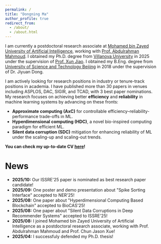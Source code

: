 ```yaml
---
permalink: /
title: "Dongning Ma"
author_profile: true
redirect_from: 
  - /about/
  - /about.html
---
```


I am currently a postdoctoral research associate at [Mohamed bin Zayed University of Artificial Intelligence](https://mbzuai.ac.ae/), working with [Prof. Abdulrahman Mahmoud](https://ma3mool.github.io/). I obtained my Ph.D. degree from [Villanova University](https://villanova.edu/) in 2025 under the supervision of [Prof. Xun Jiao](https://vu-detail.github.io/people/jiao). I obtained my B.Eng. degree from [University of Science and Technology Beijing](https://www.ustb.edu.cn/) in 2018 under the supervision of Dr. Jiyuan Dong. 

I am actively looking for research positions in industry or tenure-track positions in academia. I have published more than 30 papers in venues including ASPLOS, DAC, SIGIR, and TCAD, with 3 best paper nominations. My research focuses on achieving better **efficiency** and **reliability** in machine learning systems by advancing on these fronts:
- **Approximate computing (AxC)** for controllable efficiency–reliability-performance trade-offs in ML. 
- **Hyperdimensional computing (HDC)**, a novel bio-inspired computing paradigm for efficient ML.  
- **Silent data corruption (SDC)** mitigation for enhancing reliability of ML under the scaling-up and scaling-out trends. 

**You can check my up-to-date CV [here](/cv/)!**

# News
- **2025/10:** Our ISSRE'25 paper is nominated as best research paper candidate!
- **2025/09:** One poster and demo presentation about "Spike Sorting Interface" accepted to NER'25!
- **2025/08:** One paper about "Hyperdimensional Computing Based Blockchain" accepted to BioCAS'25!
- **2025/08:** One paper about "Silent Data Corruptions in Deep Recommender Systems" accepted to ISSRE'25!
- **2025/08:** I joined Mohamed bin Zayed University of Artificial Intelligence as a postdoctoral research associate, working with Prof. Abdulrahman Mahmoud and Prof. Chun Jason Xue! 
- **2025/04:** I successfuly defended my Ph.D. thesis! 